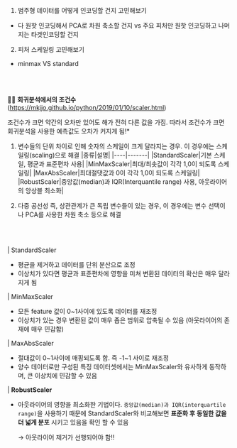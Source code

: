 1. 범주형 데이터를 어떻게 인코딩할 건지 고민해보기
- 다 원핫 인코딩해서 PCA로 차원 축소할 건지 vs 주요 피처만 원핫 인코딩하고 나머지는 타겟인코딩할 건지
2. 피처 스케일링 고민해보기
- minmax VS standard

<br>
<br>
       
😵‍💫 **회귀분석에서의 조건수** (https://mkjjo.github.io/python/2019/01/10/scaler.html)
        
조건수가 크면 약간의 오차만 있어도 해가 전혀 다른 값을 가짐. 따라서 조건수가 크면 회귀분석을 사용한 예측값도 오차가 커지게 됨!*
        
1. 변수들의 단위 차이로 인해 숫자의 스케일이 크게 달라지는 경우. 이 경우에는 스케일링(scaling)으로 해결
    |종류|설명|
    |----|-------|
    |StandardScaler|기본 스케일, 평균과 표준편차 사용|
    |MinMaxScaler|최대/최솟값이 각각 1,0이 되도록 스케일링|
    |MaxAbsScaler|최대절댓값과 0이 각각 1,0이 되도록 스케일링|
    |RobustScaler|중앙값(median)과 IQR(Interquantile range) 사용, 아웃라이어의 앙상블 최소화|

            
2. 다중 공선성 즉, 상관관계가 큰 독립 변수들이 있는 경우, 이 경우에는 변수 선택이나 PCA를 사용한 차원 축소 등으로 해결
        

<br>
<br>


| StandardScaler
- 평균을 제거하고 데이터를 단위 분산으로 조정
- 이상치가 있다면 평균과 표준편차에 영향을 미쳐 변환된 데이터의 확산은 매우 달라지게 됨

| MinMaxScaler
- 모든 feature 값이 0~1사이에 있도록 데이터를 재조정
- 이상치가 있는 경우 변환된 값이 매우 좁은 범위로 압축될 수 있음 (아웃라이어의 존재에 매우 민감함)

| MaxAbsScaler
- 절대값이 0~1사이에 매핑되도록 함. 즉 -1~1 사이로 재조정
- 양수 데이터로만 구성된 특징 데이터셋에서는 MinMaxScaler와 유사하게 동작하며, 큰 이상치에 민감할 수 있음

| **RobustScaler**
- 아웃라이어의 영향을 최소화한 기법이다. `중앙값(median)과 IQR(interquartile range)`을 사용하기 때문에 StandardScaler와 비교해보면 **표준화 후 동일한 값을 더 넓게 분포** 시키고 있음을 확인 할 수 있음
    
    → 아웃라이어 제거가 선행되어야 함!!